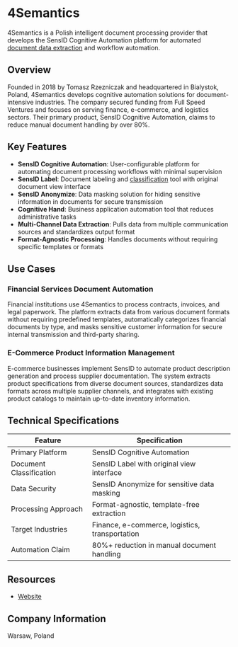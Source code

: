 # 4Semantics

4Semantics is a Polish intelligent document processing provider that develops the SensID Cognitive Automation platform for automated [document data extraction](../../capabilities/extraction/index.md) and workflow automation.

## Overview

Founded in 2018 by Tomasz Rzezniczak and headquartered in Bialystok, Poland, 4Semantics develops cognitive automation solutions for document-intensive industries. The company secured funding from Full Speed Ventures and focuses on serving finance, e-commerce, and logistics sectors. Their primary product, SensID Cognitive Automation, claims to reduce manual document handling by over 80%.

## Key Features

- **SensID Cognitive Automation**: User-configurable platform for automating document processing workflows with minimal supervision
- **SensID Label**: Document labeling and [classification](../../capabilities/classification/index.md) tool with original document view interface
- **SensID Anonymize**: Data masking solution for hiding sensitive information in documents for secure transmission
- **Cognitive Hand**: Business application automation tool that reduces administrative tasks
- **Multi-Channel Data Extraction**: Pulls data from multiple communication sources and standardizes output format
- **Format-Agnostic Processing**: Handles documents without requiring specific templates or formats

## Use Cases

### Financial Services Document Automation

Financial institutions use 4Semantics to process contracts, invoices, and legal paperwork. The platform extracts data from various document formats without requiring predefined templates, automatically categorizes financial documents by type, and masks sensitive customer information for secure internal transmission and third-party sharing.

### E-Commerce Product Information Management

E-commerce businesses implement SensID to automate product description generation and process supplier documentation. The system extracts product specifications from diverse document sources, standardizes data formats across multiple supplier channels, and integrates with existing product catalogs to maintain up-to-date inventory information.

## Technical Specifications

| Feature | Specification |
|---------|---------------|
| Primary Platform | SensID Cognitive Automation |
| Document Classification | SensID Label with original view interface |
| Data Security | SensID Anonymize for sensitive data masking |
| Processing Approach | Format-agnostic, template-free extraction |
| Target Industries | Finance, e-commerce, logistics, transportation |
| Automation Claim | 80%+ reduction in manual document handling |

## Resources

- [Website](https://4semantics.pl/en)

## Company Information

Warsaw, Poland